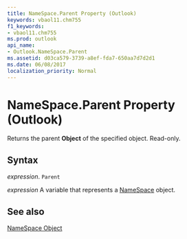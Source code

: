 ```yaml
---
title: NameSpace.Parent Property (Outlook)
keywords: vbaol11.chm755
f1_keywords:
- vbaol11.chm755
ms.prod: outlook
api_name:
- Outlook.NameSpace.Parent
ms.assetid: d03ca579-3739-a8ef-fda7-650aa7d7d2d1
ms.date: 06/08/2017
localization_priority: Normal
---
```



# NameSpace.Parent Property (Outlook)

Returns the parent  **Object** of the specified object. Read-only.


## Syntax

_expression_. `Parent`

_expression_ A variable that represents a [NameSpace](./Outlook.NameSpace.md) object.


## See also


[NameSpace Object](Outlook.NameSpace.md)


